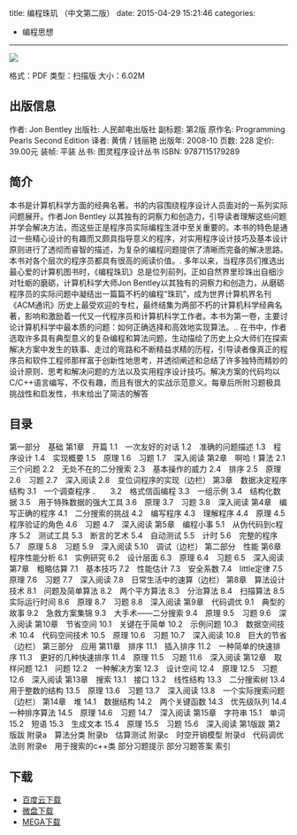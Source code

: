 title: 编程珠玑 （中文第二版）
date: 2015-04-29 15:21:46
categories:
  - 编程思想
---

![](http://img3.douban.com/lpic/s4687321.jpg)

格式：PDF
类型：扫描版
大小：6.02M

<!--more-->

## 出版信息 ##

作者: Jon Bentley 
出版社: 人民邮电出版社
副标题: 第2版
原作名: Programming Pearls Second Edition
译者: 黄倩 / 钱丽艳 
出版年: 2008-10
页数: 228
定价: 39.00元
装帧: 平装
丛书: 图灵程序设计丛书
ISBN: 9787115179289

## 简介 ##

本书是计算机科学方面的经典名著。书的内容围绕程序设计人员面对的一系列实际问题展开。作者Jon Bentley 以其独有的洞察力和创造力，引导读者理解这些问题并学会解决方法，而这些正是程序员实际编程生涯中至关重要的。本书的特色是通过一些精心设计的有趣而又颇具指导意义的程序，对实用程序设计技巧及基本设计原则进行了透彻而睿智的描述，为复杂的编程问题提供了清晰而完备的解决思路。本书对各个层次的程序员都具有很高的阅读价值。.
多年以来，当程序员们推选出最心爱的计算机图书时，《编程珠玑》总是位列前列。正如自然界里珍珠出自细沙对牡蛎的磨砺，计算机科学大师Jon Bentley以其独有的洞察力和创造力，从磨砺程序员的实际问题中凝结出一篇篇不朽的编程“珠玑”，成为世界计算机界名刊《ACM通讯》历史上最受欢迎的专栏，最终结集为两部不朽的计算机科学经典名著，影响和激励着一代又一代程序员和计算机科学工作者。本书为第一卷，主要讨论计算机科学中最本质的问题：如何正确选择和高效地实现算法。..
在书中，作者选取许多具有典型意义的复杂编程和算法问题，生动描绘了历史上众大师们在探索解决方案中发生的轶事、走过的弯路和不断精益求精的历程，引导读者像真正的程序员和软件工程师那样富于创新性地思考，并透彻阐述和总结了许多独特而精妙的设计原则、思考和解决问题的方法以及实用程序设计技巧。解决方案的代码均以C/C++语言编写，不仅有趣，而且有很大的实战示范意义。每章后所附习题极具挑战性和启发性，书末给出了简洁的解答

## 目录 ##

第一部分　基础
第1章　开篇
1.1　一次友好的对话
1.2　准确的问题描述
1.3　程序设计
1.4　实现概要
1.5　原理
1.6　习题
1.7　深入阅读
第2章　啊哈！算法
2.1　三个问题
2.2　无处不在的二分搜索
2.3　基本操作的威力
2.4　排序
2.5　原理
2.6　习题
2.7　深入阅读
2.8　变位词程序的实现（边栏）
第3章　数据决定程序结构
3.1　一个调查程序
.　　3.2　格式信函编程
3.3　一组示例
3.4　结构化数据
3.5　用于特殊数据的强大工具
3.6　原理
3.7　习题
3.8　深入阅读
第4章　编写正确的程序
4.1　二分搜索的挑战
4.2　编写程序
4.3　理解程序
4.4　原理
4.5　程序验证的角色
4.6　习题
4.7　深入阅读
第5章　编程小事
5.1　从伪代码到c程序
5.2　测试工具
5.3　断言的艺术
5.4　自动测试
5.5　计时
5.6　完整的程序
5.7　原理
5.8　习题
5.9　深入阅读
5.10　调试（边栏）
第二部分　性能
第6章　程序性能分析
6.1　实例研究
6.2　设计层面
6.3　原理
6.4　习题
6.5　深入阅读
第7章　粗略估算
7.1　基本技巧
7.2　性能估计
7.3　安全系数
7.4　little定律
7.5　原理
7.6　习题
7.7　深入阅读
7.8　日常生活中的速算（边栏）
第8章　算法设计技术
8.1　问题及简单算法
8.2　两个平方算法
8.3　分治算法
8.4　扫描算法
8.5　实际运行时间
8.6　原理
8.7　习题
8.8　深入阅读
第9章　代码调优
9.1　典型的故事
9.2　急救方案集锦
9.3　大手术——二分搜索
9.4　原理
9.5　习题
9.6　深入阅读
第10章　节省空间
10.1　关键在于简单
10.2　示例问题
10.3　数据空间技术
10.4　代码空间技术
10.5　原理
10.6　习题
10.7　深入阅读
10.8　巨大的节省（边栏）
第三部分　应用
第11章　排序
11.1　插入排序
11.2　一种简单的快速排序
11.3　更好的几种快速排序
11.4　原理
11.5　习题
11.6　深入阅读
第12章　取样问题
12.1　问题
12.2　一种解决方案
12.3　设计空间
12.4　原理
12.5　习题
12.6　深入阅读
第13章　搜索
13.1　接口
13.2　线性结构
13.3　二分搜索树
13.4　用于整数的结构
13.5　原理
13.6　习题
13.7　深入阅读
13.8　一个实际搜索问题（边栏）
第14章　堆
14.1　数据结构
14.2　两个关键函数
14.3　优先级队列
14.4　一种排序算法
14.5　原理
14.6　习题
14.7　深入阅读
第15章　字符串
15.1　单词
15.2　短语
15.3　生成文本
15.4　原理
15.5　习题
15.6　深入阅读
第1版跋
第2版跋
附录a　算法分类
附录b　估算测试
附录c　时空开销模型
附录d　代码调优法则
附录e　用于搜索的c++类
部分习题提示
部分习题答案
索引

## 下载 ##

* [百度云下载](http://pan.baidu.com/s/1hqJ6hlM)
* [微盘下载](http://vdisk.weibo.com/s/aADaW4YROWbgc)
* [MEGA下载](https://mega.co.nz/#!nMsCgIqC!J1-ipYfpPVsisJupIMDy6id5tgXqZIcLIoeuJWd9itk)